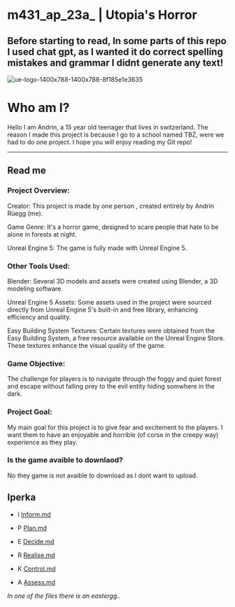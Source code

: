 # m431_ap_23a_          |           Utopia's Horror
## Before starting to read, In some parts of this repo I used chat gpt, as I wanted it do correct spelling mistakes and grammar I didnt generate any text!

![ue-logo-1400x788-1400x788-8f185e1e3635](https://github.com/andrinruegg/m431_ap_23a_/assets/143380551/bd936923-1e6a-409d-81d2-70e701a3debf)


# Who am I? 


Hello I am Andrin, a 15 year old teenager that lives in switzerland. The reason I made this project is because I go to a school named TBZ, were we had to do one project. I hope you will enjoy reading my Git repo!
___
## Read me

### Project Overview:

Creator: This project is made by one person , created entirely by Andrin Rüegg (me).

Game Genre: It's a horror game, designed to scare people that hate to be alone in forests at night.

Unreal Engine 5: The game is fully made with Unreal Engine 5. 

### Other Tools Used:

Blender: Several 3D models and assets were created using Blender, a 3D modeling software.

Unreal Engine 5 Assets: Some assets used in the project were sourced directly from Unreal Engine 5's built-in and free library, enhancing efficiency and quality.

Easy Building System Textures: Certain textures were obtained from the Easy Building System, a free resource available on the Unreal Engine Store. These textures enhance the visual quality of the game.


### Game Objective:

The challenge for players is to navigate through the foggy and quiet forest and escape without falling prey to the evil entity hiding somwhere in the dark.

### Project Goal:

My main goal for this project is to give fear and excitement to the players. I want them to have an enjoyable and horrible (of corse in the creepy way) experience as they play.

### Is the game avaible to downlaod?
No they game is not avaible to download as I dont want to upload.

## Iperka


* I 
  [Inform.md]
  

* P 
 [Plan.md]


* E 
  [Decide.md]

  
* R 
  [Realise.md]

  
* K 
  [Control.md]
  
* A 
  [Assess.md]
  








[Inform.md]: https://github.com/andrinruegg/m431_ap_23a_/blob/main/Documentary/IPERKA/Inform.md
[Plan.md]: https://github.com/andrinruegg/m431_ap_23a_/blob/main/Documentary/IPERKA/Plan.md
[Decide.md]: https://github.com/andrinruegg/m431_ap_23a_/blob/main/Documentary/IPERKA/Decide.md
[Realise.md]: https://github.com/andrinruegg/m431_ap_23a_/blob/main/Documentary/IPERKA/Realise.md
[Control.md]: https://github.com/andrinruegg/m431_ap_23a_/blob/main/Documentary/IPERKA/Control.md
[Assess.md]: https://github.com/andrinruegg/m431_ap_23a_/blob/main/Documentary/IPERKA/Asses.md
[Code.md]: https://github.com/andrinruegg/m431_ap_23a_/blob/main/Documentary/IPERKA/Code.md

*In one of the files there is an eastergg..*

